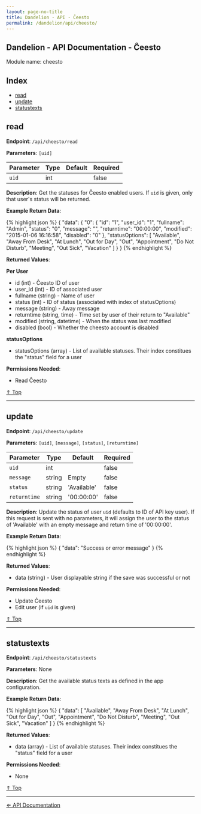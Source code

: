 ```yaml
---
layout: page-no-title
title: Dandelion - API - Ĉeesto
permalink: /dandelion/api/cheesto/
---
```


Dandelion - API Documentation - Ĉeesto
--------------------------------------

Module name: cheesto

Index
-----

- [read](#read)
- [update](#update)
- [statustexts](#statustexts)

read
----

**Endpoint**: `/api/cheesto/read`

**Parameters**: `[uid]`

| Parameter     | Type   | Default | Required |
|---------------|--------|---------|----------|
| `uid`         | int    |         | false    |

**Description**: Get the statuses for Ĉeesto enabled users. If `uid` is given, only that user's status will be returned.

**Example Return Data**:

{% highlight json %}
{
	"data": {
		"0": {
			"id": "1",
			"user_id": "1",
			"fullname": "Admin",
			"status": "0",
			"message": "",
			"returntime": "00:00:00",
			"modified": "2015-01-06 16:16:58",
			"disabled": "0"
		},
		"statusOptions": [
			"Available",
			"Away From Desk",
			"At Lunch",
			"Out for Day",
			"Out",
			"Appointment",
			"Do Not Disturb",
			"Meeting",
			"Out Sick",
			"Vacation"
		]
	}
}
{% endhighlight %}

**Returned Values**:

**Per User**

- id (int) - Ĉeesto ID of user
- user_id (int) - ID of associated user
- fullname (string) - Name of user
- status (int) - ID of status (associated with index of statusOptions)
- message (string) - Away message
- returntime (string, time) - Time set by user of their return to "Available"
- modified (string, datetime) - When the status was last modified
- disabled (bool) - Whether the cheesto account is disabled

**statusOptions**

- statusOptions (array) - List of available statuses. Their index constitues the "status" field for a user

**Permissions Needed**:

- Read Ĉeesto

[&#8657; Top](#index)

* * * * *

update
------

**Endpoint**: `/api/cheesto/update`

**Parameters**: `[uid]`, `[message]`, `[status]`, `[returntime]`

| Parameter     | Type   | Default | Required |
|---------------|--------|---------|----------|
| `uid`         | int    |         | false    |
| `message`     | string | Empty   | false    |
| `status`      | string | 'Available' | false    |
| `returntime`  | string | '00:00:00' | false	  |

**Description**: Update the status of user `uid` (defaults to ID of API key user). If this request is sent with no parameters, it will assign the user to the status of 'Available' with an empty message and return time of '00:00:00'.

**Example Return Data**:

{% highlight json %}
{
	"data": "Success or error message"
}
{% endhighlight %}

**Returned Values**:

- data (string) - User displayable string if the save was successful or not

**Permissions Needed**:

- Update Ĉeesto
- Edit user (if `uid` is given)

[&#8657; Top](#index)

* * * * *

statustexts
-----------

**Endpoint**: `/api/cheesto/statustexts`

**Parameters**: None

**Description**: Get the available status texts as defined in the app configuration.

**Example Return Data**:

{% highlight json %}
{
	"data": [
		"Available",
		"Away From Desk",
		"At Lunch",
		"Out for Day",
		"Out",
		"Appointment",
		"Do Not Disturb",
		"Meeting",
		"Out Sick",
		"Vacation"
	]
}
{% endhighlight %}

**Returned Values**:

- data (array) - List of available statuses. Their index constitues the "status" field for a user

**Permissions Needed**:

- None

[&#8657; Top](#index)

* * * * *

[&#8656; API Documentation](/dandelion/api)
